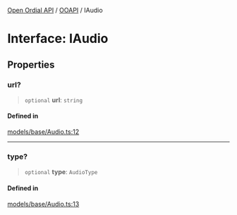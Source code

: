 [Open Ordial API](../../README.md) / [OOAPI](../README.md) / IAudio

# Interface: IAudio

## Properties

### url?

> `optional` **url**: `string`

#### Defined in

[models/base/Audio.ts:12](https://github.com/sagaverse-io/SagaverseOrdinalAPI/blob/90d228bc8061a836e19a66b3b1e83f3192c2e482/src/models/base/Audio.ts#L12)

***

### type?

> `optional` **type**: `AudioType`

#### Defined in

[models/base/Audio.ts:13](https://github.com/sagaverse-io/SagaverseOrdinalAPI/blob/90d228bc8061a836e19a66b3b1e83f3192c2e482/src/models/base/Audio.ts#L13)
